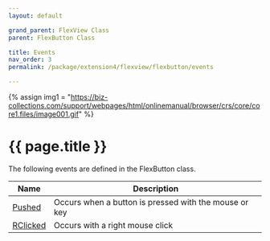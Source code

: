 ```yaml
---
layout: default

grand_parent: FlexView Class
parent: FlexButton Class

title: Events
nav_order: 3
permalink: /package/extension4/flexview/flexbutton/events

---
```

{% assign img1 = "https://biz-collections.com/support/webpages/html/onlinemanual/browser/crs/core/core1.files/image001.gif" %}


# {{ page.title }}

The following events are defined in the FlexButton class.

|Name       | Description |
|----------	|-------------|
|[Pushed](/package/extension4/flexview/flexbutton/events/pushed) |Occurs when a button is pressed with the mouse or key |
|[RClicked](/package/extension4/flexview/flexbutton/events/rclicked) |Occurs with a right mouse click |

